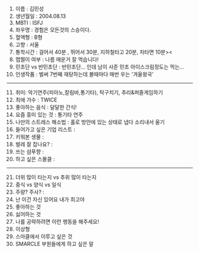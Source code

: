 1. 이름 : 김민성
2. 생년월일 : 2004.08.13
3. MBTI : ISFJ
4. 좌우명 : 경험은 모든것의 스승이다.
5. 혈액형 : B형
6. 고향 : 서울
7. 통학시간 : 걸어서 40분 , 뛰어서 30분, 지하철타고 20분, 차타면 10분><
8. 맵찔이 여부 : 나름 매운거 잘 먹습니다!
9. 민초단 vs 반민초단 : 반민초단... 인데 남이 사준 민초 아이스크림정도는 먹는...
10. 인생작품 : 벌써 7번째 재탕하는데 볼때마다 매번 우는 '겨울왕국'
---
11. 취미: 악기연주(피아노,칼림바,통기타), 탁구치기, 추리&퍼즐게임하기
12. 최애 가수 : TWICE
13. 좋아하는 음식 : 달달한 간식! 
14. 요즘 흥미 있는 것 : 통기타 연주
15. 나만의 스트레스 해소법 : 홀로 방안에 있는 상태로 냅다 소리내서 울기
16. 들어가고 싶은 기업 리스트 : 
17. 키워본 생물 : 
18. 벌레 잘 잡나요? : 
19. 쓰는 샴푸향 :
20. 하고 싶은 스몰클 : 
***
21. 더위 많이 타는지 vs 추위 많이 타는지
22. 중식 vs 양식 vs 일식
23. 주량? 주사? : 
24. 난 이건 자신 있어요 내가 최고야
25. 좋아하는 것
26. 싫어하는 것
27. 나를 공략하려면 이런 행동을 해주세요!
28. 이상형
29. 스마클에서 이루고 싶은 것
30. SMARCLE 부원들에게 하고 싶은 말
